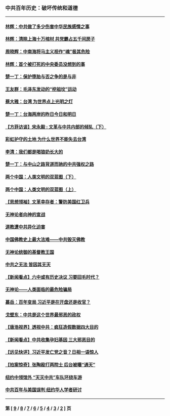 ### 中共百年历史：破坏传统和道德
---
#### [林辉：中共做了多少伤害中华民族感情之事](../../pages/nf1176114/n14070968.md?09170430) 
#### [林辉：清除上海十万棺材 共党霸占五千间房子](../../pages/nf1176114/n14033735.md?09170430) 
#### [周晓辉：中南海将马主义视作“魂”极其危险](../../pages/nf1176114/n14026892.md?09170430) 
#### [林辉：首个被打死的中央委员没想到的事](../../pages/nf1176114/n13987400.md?09170430) 
#### [楚一丁：保护堕胎与否之争的是与非](../../pages/nf1176114/n13815642.md?09170430) 
#### [王友群：毛泽东发动的“挖祖坟”运动](../../pages/nf1176114/n13723639.md?09170430) 
#### [蔡大雅：台湾 为世界点上光明之灯](../../pages/nf1176114/n13531530.md?09170430) 
#### [楚一丁：台海两岸的昨日今日和明日](../../pages/nf1176114/n13531468.md?09170430) 
#### [【方菲访谈】宋永毅 : 文革与中共内部的倾轧（下）](../../pages/nf1176114/n13486836.md?09170430) 
#### [彩虹护守的土地 为什么世界不能失去台湾](../../pages/nf1176114/n13476849.md?09170430) 
#### [李清：我们都是喝狼奶长大的](../../pages/nf1176114/n13471478.md?09170430) 
#### [楚一丁：与中山之路背道而驰的中共强权之路](../../pages/nf1176114/n13437270.md?09170430) 
#### [两个中国：人类文明的双蓝图（下）](../../pages/nf1176114/n13423132.md?09170430) 
#### [两个中国：人类文明的双蓝图（上）](../../pages/nf1176114/n13422687.md?09170430) 
#### [【思想领袖】文革幸存者：警防美国红卫兵](../../pages/nf1176114/n13339289.md?09170430) 
#### [无神论者向神的宣战](../../pages/nf1176114/n13281535.md?09170430) 
#### [道教遭中共异化迫害](../../pages/nf1176114/n13281463.md?09170430) 
#### [中国佛教史上最大法难——中共毁灭佛教](../../pages/nf1176114/n13281397.md?09170430) 
#### [无神论统御的基督教王国](../../pages/nf1176114/n13281280.md?09170430) 
#### [中共之无法 皆因其无天](../../pages/nf1176114/n13281088.md?09170430) 
#### [【新闻看点】六中或有历史决议 习要回毛时代？](../../pages/nf1176114/n13222895.md?09170430) 
#### [无神论——人类面临的最危险骗局](../../pages/nf1176114/n13196137.md?09170430) 
#### [慕岳：百年变局 习近平是在开盘还是收官？](../../pages/nf1176114/n13206516.md?09170430) 
#### [戈壁东：中共是这个世界最邪恶的政权](../../pages/nf1176114/n13085641.md?09170430) 
#### [【唐浩视界】透视中共：疯狂造假数据四大目的](../../pages/nf1176114/n13080590.md?09170430) 
#### [【新闻看点】中共收集孕妇基因 三大邪恶目的](../../pages/nf1176114/n13077182.md?09170430) 
#### [【远见快评】习近平发亡党之音？日相一语惊人](../../pages/nf1176114/n13074809.md?09170430) 
#### [【拍案惊奇】张陶殴打两院士 后台被曝“通天”](../../pages/nf1176114/n13070496.md?09170430) 
#### [纽约中领馆外 “天灭中共”车队环绕车游](../../pages/nf1176114/n13070693.md?09170430) 
#### [中共百年与美国误判 纽约华人学者研讨](../../pages/nf1176114/n13067969.md?09170430) 

---
#### 第 [ [9](./9.md?09170430) / [8](./8.md?09170430) / [7](./7.md?09170430) / [6](./6.md?09170430) / [5](./5.md?09170430) / [4](./4.md?09170430) / [3](./3.md?09170430) / [2](./2.md?09170430) ] 页
